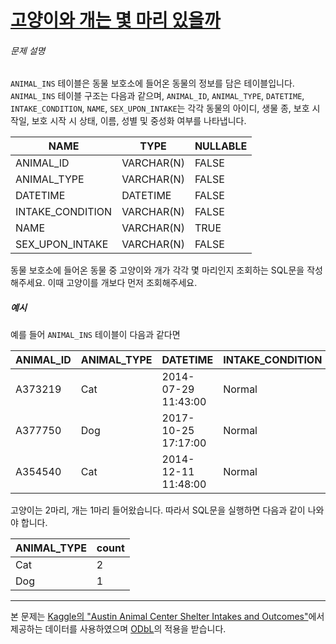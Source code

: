# [고양이와 개는 몇 마리 있을까](https://school.programmers.co.kr/learn/courses/30/lessons/59040)


###### 문제 설명


`ANIMAL_INS` 테이블은 동물 보호소에 들어온 동물의 정보를 담은 테이블입니다. `ANIMAL_INS` 테이블 구조는 다음과 같으며, `ANIMAL_ID`, `ANIMAL_TYPE`, `DATETIME`, `INTAKE_CONDITION`, `NAME`, `SEX_UPON_INTAKE`는 각각 동물의 아이디, 생물 종, 보호 시작일, 보호 시작 시 상태, 이름, 성별 및 중성화 여부를 나타냅니다.




| NAME | TYPE | NULLABLE |
| --- | --- | --- |
| ANIMAL\_ID | VARCHAR(N) | FALSE |
| ANIMAL\_TYPE | VARCHAR(N) | FALSE |
| DATETIME | DATETIME | FALSE |
| INTAKE\_CONDITION | VARCHAR(N) | FALSE |
| NAME | VARCHAR(N) | TRUE |
| SEX\_UPON\_INTAKE | VARCHAR(N) | FALSE |


동물 보호소에 들어온 동물 중 고양이와 개가 각각 몇 마리인지 조회하는 SQL문을 작성해주세요. 이때 고양이를 개보다 먼저 조회해주세요. 


##### 예시


예를 들어 `ANIMAL_INS` 테이블이 다음과 같다면




| ANIMAL\_ID | ANIMAL\_TYPE | DATETIME | INTAKE\_CONDITION | NAME | SEX\_UPON\_INTAKE |
| --- | --- | --- | --- | --- | --- |
| A373219 | Cat | 2014\-07\-29 11:43:00 | Normal | Ella | Spayed Female |
| A377750 | Dog | 2017\-10\-25 17:17:00 | Normal | Lucy | Spayed Female |
| A354540 | Cat | 2014\-12\-11 11:48:00 | Normal | Tux | Neutered Male |


고양이는 2마리, 개는 1마리 들어왔습니다. 따라서 SQL문을 실행하면 다음과 같이 나와야 합니다. 




| ANIMAL\_TYPE | count |
| --- | --- |
| Cat | 2 |
| Dog | 1 |




---


본 문제는 [Kaggle의 "Austin Animal Center Shelter Intakes and Outcomes"](https://www.kaggle.com/aaronschlegel/austin-animal-center-shelter-intakes-and-outcomes)에서 제공하는 데이터를 사용하였으며 [ODbL](https://opendatacommons.org/licenses/odbl/1.0/)의 적용을 받습니다.



